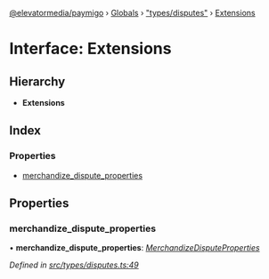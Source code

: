 [@elevatormedia/paymigo](../README.md) › [Globals](../globals.md) › ["types/disputes"](../modules/_types_disputes_.md) › [Extensions](_types_disputes_.extensions.md)

# Interface: Extensions

## Hierarchy

-   **Extensions**

## Index

### Properties

-   [merchandize_dispute_properties](_types_disputes_.extensions.md#merchandize_dispute_properties)

## Properties

### merchandize_dispute_properties

• **merchandize_dispute_properties**: _[MerchandizeDisputeProperties](_types_disputes_.merchandizedisputeproperties.md)_

_Defined in [src/types/disputes.ts:49](https://github.com/ELEVATORmedia/paymigo/blob/60b912d/src/types/disputes.ts#L49)_
